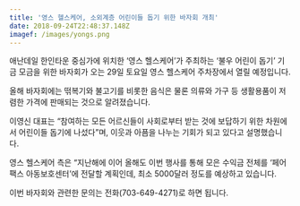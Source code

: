 ```yaml
---
title: '영스 헬스케어, 소외계층 어린이들 돕기 위한 바자회 개최'
date: 2018-09-24T22:48:37.148Z
imagef: /images/yongs.png
---
```

애난데일 한인타운 중심가에 위치한 ‘영스 헬스케어’가 주최하는 ‘불우 어린이 돕기’ 기금 모금을 위한 바자회가 오는 29일 토요일 영스 헬스케어 주차장에서 열릴 예정입니다.

올해 바자회에는 떢복기와 불고기를 비롯한 음식은 물론 의류와 가구 등 생활용품이 저렴한 가격에 판매되는 것으로 알려졌습니다.

이영신 대표는 “참여하는 모든 어르신들이 사회로부터 받는 것에 보답하기 위한 차원에서 어린이들 돕기에 나섰다”며, 이웃과 아픔을 나누는 기회가 되고 있다고 설명했습니다.

영스 헬스케어 측은 “지난해에 이어 올해도 이번 행사를 통해 모은 수익금 전체를 ‘페어팩스 아동보호센터’에 전달할 계획인데, 최소 5000달러 정도를 예상하고 있습니다.

이번 바자회와 관련한 문의는 전화(703-649-4271)로 하면 됩니다.
